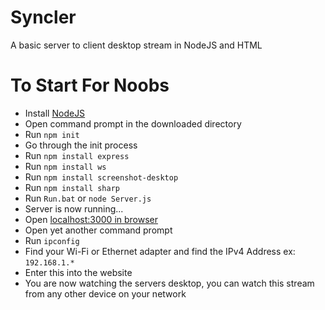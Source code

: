 # Syncler
A basic server to client desktop stream in NodeJS and HTML
# To Start For Noobs
- Install [NodeJS](https://nodejs.org/en/download/current)
- Open command prompt in the downloaded directory
- Run `npm init`
- Go through the init process
- Run `npm install express`
- Run `npm install ws`
- Run `npm install screenshot-desktop`
- Run `npm install sharp`
- Run `Run.bat` or `node Server.js`
- Server is now running...
- Open  [localhost:3000 in browser](http://localhost:3000/)
- Open yet another command prompt
- Run `ipconfig`
- Find your Wi-Fi or Ethernet adapter and find the IPv4 Address ex: `192.168.1.*`
- Enter this into the website
- You are now watching the servers desktop, you can watch this stream from any other device on your network
